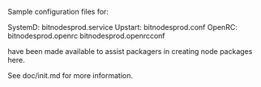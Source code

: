 Sample configuration files for:

SystemD: bitnodesprod.service
Upstart: bitnodesprod.conf
OpenRC:  bitnodesprod.openrc
         bitnodesprod.openrcconf

have been made available to assist packagers in creating node packages here.

See doc/init.md for more information.
